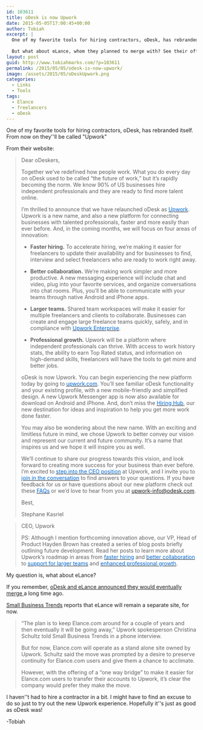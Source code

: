 ```yaml
---
id: 103611
title: oDesk is now Upwork
date: 2015-05-05T17:00:45+00:00
author: Tobiah
excerpt: |
  One of my favorite tools for hiring contractors, oDesk, has rebranded itself. From now on they'll be called "Upwork"
  
  But what about eLance, whom they planned to merge with? See their official statement by reading on!
layout: post
guid: http://www.tobiahmarks.com/?p=103611
permalink: /2015/05/05/odesk-is-now-upwork/
image: /assets/2015/05/oDeskUpwork.png
categories:
  - Links
  - Tools
tags:
  - Elance
  - freelancers
  - oDesk
---
```

One of my favorite tools for hiring contractors, oDesk,&nbsp;has rebranded itself. From now on they''ll be called "Upwork"

From their website:

> Dear oDeskers,
> 
> Together we’ve redefined how people work. What you do every day on oDesk used to be called “the future of work,” but it’s rapidly becoming the norm. We know 90% of US businesses hire independent professionals and they are ready to find more talent online.<!--more-->
> 
> I’m thrilled to announce that we have relaunched oDesk as <a href="http://www.upwork.com/" target="_blank"><u><span style="color: #0066cc;">Upwork</span></u></a>. Upwork is a new name, and also a new platform for connecting businesses with talented professionals, faster and more easily than ever before. And, in the coming months, we will focus on four areas of innovation:
> 
>   * **Faster hiring.** To accelerate hiring, we’re making it easier for freelancers to update their availability and for businesses to find, interview and select freelancers who are ready to work right away.
> 
>   * **Better collaboration.** We’re making work simpler and more productive. A new messaging experience will include chat and video, plug into your favorite services, and organize conversations into chat rooms. Plus, you’ll be able to communicate with your teams through native Android and iPhone apps.
> 
>   * **Larger teams.** Shared team workspaces will make it easier for multiple freelancers and clients to collaborate. Businesses can create and engage large freelance teams quickly, safely, and in compliance with <a href="http://upwork.com/enterprise" target="_blank"><u><span style="color: #0066cc;">Upwork Enterprise</span></u></a>.
> 
>   * **Professional growth.** Upwork will be a platform where independent professionals can thrive. With access to work history stats, the ability to earn Top Rated status, and information on high-demand skills, freelancers will have the tools to get more and better jobs.
> 
> oDesk is now Upwork. You can begin experiencing the new platform today by going to <a href="http://www.upwork.com/" target="_blank"><u><span style="color: #0066cc;">upwork.com</span></u></a>. You’ll see familiar oDesk functionality and your existing profile, with a new mobile-friendly and simplified design. A new Upwork Messenger app is now also available for download on Android and iPhone. And, don’t miss the <a href="http://www.upwork.com/hiring" target="_blank"><u><span style="color: #0066cc;">Hiring Hub</span></u></a>, our new destination for ideas and inspiration to help you get more work done faster.
> 
> You may also be wondering about the new name. With an exciting and limitless future in mind, we chose Upwork to better convey our vision and represent our current and future community. It’s a name that inspires us and we hope it will inspire you as well.
> 
> We’ll continue to share our progress towards this vision, and look forward to creating more success for your business than ever before. I’m excited to <a href="https://www.upwork.com/blog/2015/04/new-chapter-new-leader-stephane-kasriel/" target="_blank"><u><span style="color: #0066cc;">step into the CEO position</span></u></a> at Upwork, and I invite you to <a href="http://community.odesk.com/t5/Comms/Introducing-Upwork/m-p/77655#U77655" target="_blank"><u><span style="color: #0066cc;">join in the conversation</span></u></a> to find answers to your questions. If you have feedback for us or have questions about our new platform check out these <a href="https://support.upwork.com/entries/66640864" target="_blank"><u><span style="color: #0066cc;">FAQs</span></u></a> or we’d love to hear from you at <a href="mailto:upwork-info@odesk.com" target="_blank"><u><span style="color: #0066cc;">upwork-info@odesk.com</span></u></a>.
> 
> Best,
> 
> Stephane Kasriel
  
> CEO, Upwork
> 
> PS: Although I mention forthcoming innovation above, our VP, Head of Product Hayden Brown has created a series of blog posts briefly outlining future development. Read her posts to learn more about Upwork’s roadmap in areas from <a href="http://www.upwork.com/blog/2015/05/upwork-roadmap-faster-hiring/" target="_blank"><u><span style="color: #0066cc;">faster hiring</span></u></a> and <a href="http://www.upwork.com/blog/2015/05/upwork-roadmap-better-collaboration" target="_blank"><u><span style="color: #0066cc;">better collaboration</span></u></a> to <a href="http://www.upwork.com/blog/2015/05/upwork-roadmap-support-larger-teams" target="_blank"><u><span style="color: #0066cc;">support for larger teams</span></u></a> and <a href="http://www.upwork.com/blog/2015/05/upwork-roadmap-enhanced-professional-growth" target="_blank"><u><span style="color: #0066cc;">enhanced professional growth</span></u></a>.

<!--more-->

<!--more-->

My question is, what about eLance?

If you remember, <a href="http://www.tobiahmarks.com/2013/12/odesk-and-elance-merging/" target="_blank">oDesk and eLance announced they would eventually merge </a>a long time ago.

<a href="http://smallbiztrends.com/2015/05/odesk-becomes-upwork-elance.html" target="_blank">Small Business Trends</a> reports that eLance will remain a separate site, for now.

> “The plan is to keep Elance.com around for a couple of years and then eventually it will be going away,” Upwork spokesperson Christina Schultz told Small Business Trends in a phone interview.
> 
> But for now, Elance.com will operate as a stand alone site owned by Upwork. Schultz said the move was prompted by a desire to preserve continuity for Elance.com users and give them a chance to acclimate.
> 
> However, with the offering of a “one way bridge” to make it easier for Elance.com users to transfer their accounts to Upwork, it’s clear the company would prefer they make the move.

I haven''t had to hire a contractor in a bit. I might have to find an excuse to do so just to try out the new Upwork experience. Hopefully it''s just as good as oDesk was!

-Tobiah